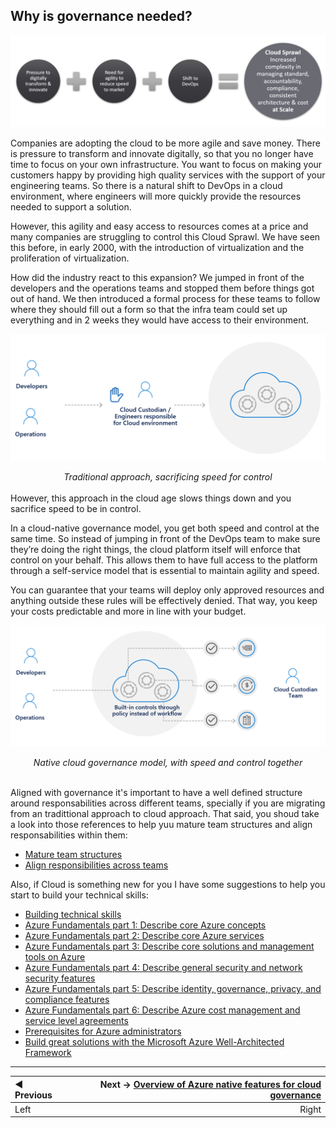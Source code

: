 ## Why is governance needed?

![Why is governance needed?](../images/governance-needed.png)

Companies are adopting the cloud to be more agile and save money. There is pressure to transform and innovate digitally, so that you no longer have time to focus on your own infrastructure. You want to focus on making your customers happy by providing high quality services with the support of your engineering teams. So there is a natural shift to DevOps in a cloud environment, where engineers will more quickly provide the resources needed to support a solution.

However, this agility and easy access to resources comes at a price and many companies are struggling to control this Cloud Sprawl. We have seen this before, in early 2000, with the introduction of virtualization and the proliferation of virtualization.

How did the industry react to this expansion? We jumped in front of the developers and the operations teams and stopped them before things got out of hand. We then introduced a formal process for these teams to follow where they should fill out a form so that the infra team could set up everything and in 2 weeks they would have access to their environment.

![traditional-approach](../images/traditional-approach.png)
<div align="center"><em>Traditional approach, sacrificing speed for control</em></div>
<br>
However, this approach in the cloud age slows things down and you sacrifice speed to be in control.

In a cloud-native governance model, you get both speed and control at the same time. So instead of jumping in front of the DevOps team to make sure they’re doing the right things, the cloud platform itself will enforce that control on your behalf. This allows them to have full access to the platform through a self-service model that is essential to maintain agility and speed.

You can guarantee that your teams will deploy only approved resources and anything outside these rules will be effectively denied. That way, you keep your costs predictable and more in line with your budget.

![cloud-governance-approach](../images/cloud-governance-approach.png)
<div align="center"><em>Native cloud governance model, with speed and control together</em></div>
<br>

Aligned with governance it's important to have a well defined structure around responsabilities across different teams, specially if you are migrating from an tradittional approach to cloud approach. That said, you shoud take a look into those references to help yuu mature team structures and align responsabilities within them:

* [Mature team structures](https://docs.microsoft.com/en-us/azure/cloud-adoption-framework/organize/organization-structures)
* [Align responsibilities across teams](https://docs.microsoft.com/en-us/azure/cloud-adoption-framework/organize/raci-alignment)

Also, if Cloud is something new for you I have some suggestions to help you start to build your technical skills:

* [Building technical skills](https://docs.microsoft.com/en-us/azure/cloud-adoption-framework/organize/suggested-skills)
* [Azure Fundamentals part 1: Describe core Azure concepts](https://docs.microsoft.com/en-us/learn/paths/az-900-describe-cloud-concepts/)
* [Azure Fundamentals part 2: Describe core Azure services](https://docs.microsoft.com/en-us/learn/paths/az-900-describe-core-azure-services/)
* [Azure Fundamentals part 3: Describe core solutions and management tools on Azure](https://docs.microsoft.com/en-us/learn/paths/az-900-describe-core-solutions-management-tools-azure/)
* [Azure Fundamentals part 4: Describe general security and network security features](https://docs.microsoft.com/en-us/learn/paths/az-900-describe-general-security-network-security-features/)
* [Azure Fundamentals part 5: Describe identity, governance, privacy, and compliance features](https://docs.microsoft.com/en-us/learn/paths/az-900-describe-identity-governance-privacy-compliance-features/)
* [Azure Fundamentals part 6: Describe Azure cost management and service level agreements](https://docs.microsoft.com/en-us/learn/paths/az-900-describe-azure-cost-management-service-level-agreements/)
* [Prerequisites for Azure administrators](https://docs.microsoft.com/en-us/learn/paths/azure-administrator-prerequisites/)
* [Build great solutions with the Microsoft Azure Well-Architected Framework](https://docs.microsoft.com/en-us/learn/paths/azure-well-architected-framework/)

---

:arrow_backward: Previous| Next → [Overview of Azure native features for cloud governance](/guide/overview-native-features.md)| 
:----- |-----:
Left   | Right



